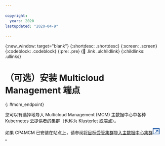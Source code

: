 ```yaml
---

copyright:
  years: 2020
lastupdated: "2020-04-9"

---
```


{:new_window: target="blank"}
{:shortdesc: .shortdesc}
{:screen: .screen}
{:codeblock: .codeblock}
{:pre: .pre}
{:child: .link .ulchildlink}
{:childlinks: .ullinks}

# （可选）安装 Multicloud Management 端点
{: #mcm_endpoint}


您可以有选择地导入 Multicloud Management (MCM) 主数据中心中各种 Kubernetes 云提供者的集群（也称为 Klusterlet 或端点）。

如果 CP4MCM 已安装在站点上，请参阅[将目标受管集群导入主数据中心集群![在新的标签页中打开](../images/icons/launch-glyph.svg "在新的标签页中打开")](https://www.ibm.com/support/knowledgecenter/SSFC4F_1.3.0/mcm/installing/install_k8s_cloud.html)。
